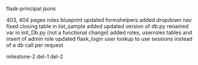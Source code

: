 flask-principal
jsons

403, 404 pages
roles blueprint
updated formshelpers
added dropdown nav
fixed closing table in list_sample
added updated version of db.py
renamed var in init_Db.py (not a functional change)
added roles, userroles tables and insert of admin role
updated flask_login user lookup to use sessions instead of a db call per request

milestone-2
del-1
del-2